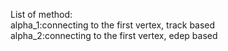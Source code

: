 List of method:  
alpha_1:connecting to the first vertex, track based  
alpha_2:connecting to the first vertex, edep based
